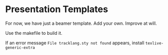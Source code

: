 # Presentation Templates

For now, we have just a beamer template. 
Add your own. 
Improve at will. 

Use the makefile to build it. 

If an error message
`File tracklang.sty not found`
appears, install `texlive-generic-extra`
